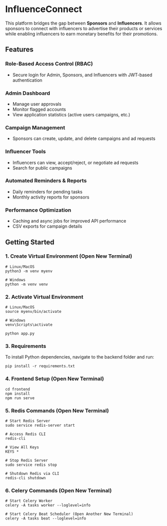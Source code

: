 # InfluenceConnect

This platform bridges the gap between **Sponsors** and **Influencers**. It allows sponsors to connect with influencers to advertise their products or services while enabling influencers to earn monetary benefits for their promotions.

## Features

### Role-Based Access Control (RBAC)
- Secure login for Admin, Sponsors, and Influencers with JWT-based authentication

### Admin Dashboard
- Manage user approvals
- Monitor flagged accounts
- View application statistics (active users campaigns, etc.)

### Campaign Management
- Sponsors can create, update, and delete campaigns and ad requests

### Influencer Tools
- Influencers can view, accept/reject, or negotiate ad requests
- Search for public campaigns

### Automated Reminders & Reports
- Daily reminders for pending tasks
- Monthly activity reports for sponsors

### Performance Optimization
- Caching and async jobs for improved API performance
- CSV exports for campaign details

## Getting Started

### 1. Create Virtual Environment (Open New Terminal)
```
# Linux/MacOS
python3 -m venv myenv

# Windows
python -m venv venv
```

### 2. Activate Virtual Environment
```
# Linux/MacOS
source myenv/bin/activate

# Windows
venv\Scripts\activate

python app.py
```

### 3. Requirements
To install Python dependencies, navigate to the backend folder and run:
```
pip install -r requirements.txt
```

### 4. Frontend Setup (Open New Terminal)
```
cd frontend
npm install
npm run serve
```

### 5. Redis Commands (Open New Terminal)
```
# Start Redis Server
sudo service redis-server start

# Access Redis CLI
redis-cli

# View All Keys
KEYS *

# Stop Redis Server
sudo service redis stop

# Shutdown Redis via CLI
redis-cli shutdown
```

### 6. Celery Commands (Open New Terminal)
```
# Start Celery Worker
celery -A tasks worker --loglevel=info

# Start Celery Beat Scheduler (Open Another New Terminal)
celery -A tasks beat --loglevel=info
```